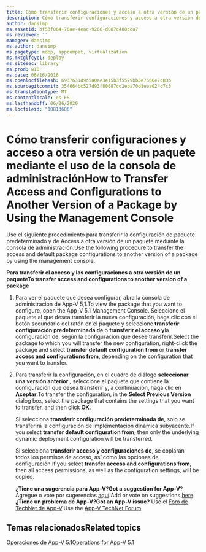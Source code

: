 ```yaml
---
title: Cómo transferir configuraciones y acceso a otra versión de un paquete mediante el uso de la consola de administración
description: Cómo transferir configuraciones y acceso a otra versión de un paquete mediante el uso de la consola de administración
author: dansimp
ms.assetid: bf53f064-76ae-4eac-9266-d087c480cda7
ms.reviewer: ''
manager: dansimp
ms.author: dansimp
ms.pagetype: mdop, appcompat, virtualization
ms.mktglfcycl: deploy
ms.sitesec: library
ms.prod: w10
ms.date: 06/16/2016
ms.openlocfilehash: 6937631d9d5a0ae3e15b3f5579bb5e7666e7c83b
ms.sourcegitcommit: 354664bc527d93f80687cd2eba70d1eea024c7c3
ms.translationtype: MT
ms.contentlocale: es-ES
ms.lasthandoff: 06/26/2020
ms.locfileid: "10813686"
---
```

# <span data-ttu-id="25d99-103">Cómo transferir configuraciones y acceso a otra versión de un paquete mediante el uso de la consola de administración</span><span class="sxs-lookup"><span data-stu-id="25d99-103">How to Transfer Access and Configurations to Another Version of a Package by Using the Management Console</span></span>


<span data-ttu-id="25d99-104">Use el siguiente procedimiento para transferir la configuración de paquete predeterminado y de Access a otra versión de un paquete mediante la consola de administración.</span><span class="sxs-lookup"><span data-stu-id="25d99-104">Use the following procedure to transfer the access and default package configurations to another version of a package by using the management console.</span></span>

**<span data-ttu-id="25d99-105">Para transferir el acceso y las configuraciones a otra versión de un paquete</span><span class="sxs-lookup"><span data-stu-id="25d99-105">To transfer access and configurations to another version of a package</span></span>**

1.  <span data-ttu-id="25d99-106">Para ver el paquete que desea configurar, abra la consola de administración de App-V 5,1.</span><span class="sxs-lookup"><span data-stu-id="25d99-106">To view the package that you want to configure, open the App-V 5.1 Management Console.</span></span> <span data-ttu-id="25d99-107">Seleccione el paquete al que desea transferir la nueva configuración, haga clic con el botón secundario del ratón en el paquete y seleccione **transferir configuración predeterminada de** o **transferir el acceso y**la configuración de, según la configuración que desee transferir.</span><span class="sxs-lookup"><span data-stu-id="25d99-107">Select the package to which you will transfer the new configuration, right-click the package and select **transfer default configuration from** or **transfer access and configurations from**, depending on the configuration that you want to transfer.</span></span>

2.  <span data-ttu-id="25d99-108">Para transferir la configuración, en el cuadro de diálogo **seleccionar una versión anterior** , seleccione el paquete que contiene la configuración que desea transferir y, a continuación, haga clic en **Aceptar**.</span><span class="sxs-lookup"><span data-stu-id="25d99-108">To transfer the configuration, in the **Select Previous Version** dialog box, select the package that contains the settings that you want to transfer, and then click **OK**.</span></span>

    <span data-ttu-id="25d99-109">Si selecciona **transferir configuración predeterminada de**, solo se transferirá la configuración de implementación dinámica subyacente.</span><span class="sxs-lookup"><span data-stu-id="25d99-109">If you select **transfer default configuration from**, then only the underlying dynamic deployment configuration will be transferred.</span></span>

    <span data-ttu-id="25d99-110">Si selecciona **transferir acceso y configuraciones de**, se copiarán todos los permisos de acceso, así como las opciones de configuración.</span><span class="sxs-lookup"><span data-stu-id="25d99-110">If you select **transfer access and configurations from**, then all access permissions, as well as the configuration settings, will be copied.</span></span>

    <span data-ttu-id="25d99-111">**¿Tiene una sugerencia para App-V**?</span><span class="sxs-lookup"><span data-stu-id="25d99-111">**Got a suggestion for App-V**?</span></span> <span data-ttu-id="25d99-112">Agregue o vote por sugerencias [aquí](http://appv.uservoice.com/forums/280448-microsoft-application-virtualization).</span><span class="sxs-lookup"><span data-stu-id="25d99-112">Add or vote on suggestions [here](http://appv.uservoice.com/forums/280448-microsoft-application-virtualization).</span></span> **<span data-ttu-id="25d99-113">¿Tiene un problema de App-V?</span><span class="sxs-lookup"><span data-stu-id="25d99-113">Got an App-V issue?</span></span>** <span data-ttu-id="25d99-114">Use el [Foro de TechNet de App-V](https://social.technet.microsoft.com/Forums/home?forum=mdopappv).</span><span class="sxs-lookup"><span data-stu-id="25d99-114">Use the [App-V TechNet Forum](https://social.technet.microsoft.com/Forums/home?forum=mdopappv).</span></span>

## <span data-ttu-id="25d99-115">Temas relacionados</span><span class="sxs-lookup"><span data-stu-id="25d99-115">Related topics</span></span>


[<span data-ttu-id="25d99-116">Operaciones de App-V 5.1</span><span class="sxs-lookup"><span data-stu-id="25d99-116">Operations for App-V 5.1</span></span>](operations-for-app-v-51.md)

 

 





